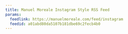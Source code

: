 ```yaml
---
title: Manuel Moreale Instagram Style RSS Feed
params:
  feedlink: https://manuelmoreale.com/feed/instagram
  feedid: a01abd80da5107b181dbe69c2fecb4b0
---
```

